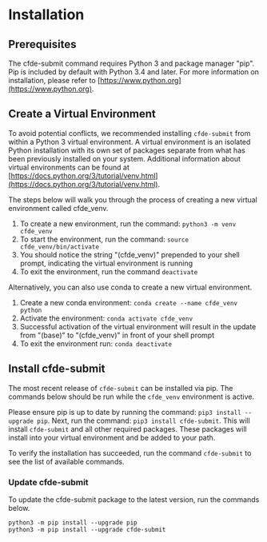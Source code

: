 # Installation                                                                                                                                                                                                                                                
## Prerequisites
The cfde-submit command requires Python 3 and package manager "pip". Pip is included by default with Python 3.4 and later.  For more information on installation, please refer to [https://www.python.org](https://www.python.org).

## Create a Virtual Environment
To avoid potential conflicts, we recommended installing `cfde-submit` from within a Python 3 virtual environment. A virtual environment is an isolated Python installation with its own set of packages separate from what has been previously installed on your system. Additional information about virtual environments can be found at [https://docs.python.org/3/tutorial/venv.html](https://docs.python.org/3/tutorial/venv.html).

The steps below will walk you through the process of creating a new virtual environment called cfde_venv.

 1. To create a new environment, run the command: `python3 -m venv cfde_venv`
 2. To start the environment, run the command: `source cfde_venv/bin/activate`
 3. You should notice the string "(cfde_venv)" prepended to your shell prompt, indicating the virtual environment is running
 4. To exit the environment, run the command `deactivate` 

Alternatively, you can also use conda to create a new virtual environment.

1. Create a new conda environment: `conda create --name cfde_venv python`
2. Activate the environment: `conda activate cfde_venv`
3. Successful activation of the virtual environment will result in the update from "(base)" to "(cfde_venv)" in front of your shell prompt
4. To exit the environment run: `conda deactivate`

## Install cfde-submit
The most recent release of `cfde-submit` can be installed via pip. The commands below should be run while the `cfde_venv` environment is active.

Please ensure pip is up to date by running the command: `pip3 install --upgrade pip`. Next, run the command: `pip3 install cfde-submit`. This will install `cfde-submit` and all other required packages. These packages will install into your virtual environment and be added to your path.

To verify the installation has succeeded, run the command `cfde-submit` to see the list of available commands.

### Update cfde-submit
To update the cfde-submit package to the latest version, run the commands below.

```
python3 -m pip install --upgrade pip
python3 -m pip install --upgrade cfde-submit
```

